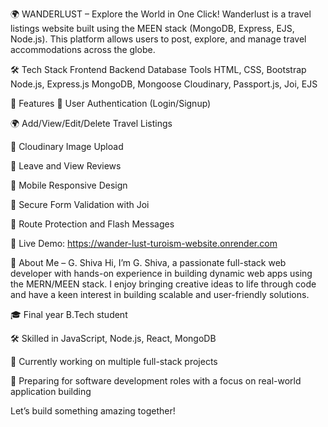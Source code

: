 🌍 WANDERLUST – Explore the World in One Click!
Wanderlust is a travel listings website built using the MEEN stack (MongoDB, Express, EJS, Node.js).
This platform allows users to post, explore, and manage travel accommodations across the globe.

🛠 Tech Stack
Frontend	Backend	Database	Tools
HTML, CSS, Bootstrap	Node.js, Express.js	MongoDB, Mongoose	Cloudinary, Passport.js, Joi, EJS

🔑 Features
🔐 User Authentication (Login/Signup)

🌍 Add/View/Edit/Delete Travel Listings

📸 Cloudinary Image Upload

💬 Leave and View Reviews

📱 Mobile Responsive Design

🧰 Secure Form Validation with Joi

📌 Route Protection and Flash Messages



🔗 Live Demo: https://wander-lust-turoism-website.onrender.com

👤 About Me – G. Shiva
Hi, I’m G. Shiva, a passionate full-stack web developer with hands-on experience in building dynamic web apps using the MERN/MEEN stack. I enjoy bringing creative ideas to life through code and have a keen interest in building scalable and user-friendly solutions.

🎓 Final year B.Tech student

🛠 Skilled in JavaScript, Node.js, React, MongoDB

📁 Currently working on multiple full-stack projects

🚀 Preparing for software development roles with a focus on real-world application building

Let’s build something amazing together!
